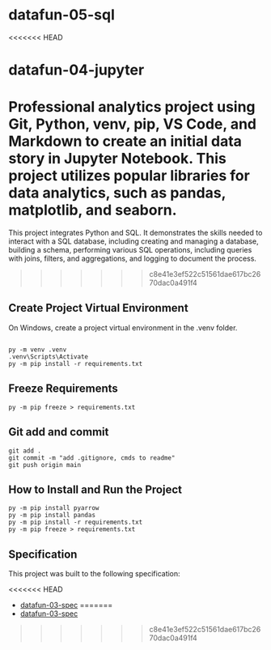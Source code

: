 # datafun-05-sql

<<<<<<< HEAD
# datafun-04-jupyter

Professional analytics project using Git, Python, venv, pip, VS Code, and Markdown to create an initial data story in Jupyter Notebook. This project utilizes popular libraries for data analytics, such as pandas, matplotlib, and seaborn.
=======
This project integrates Python and SQL. It demonstrates the skills needed to interact with a SQL database, including creating and managing a database, building a schema, performing various SQL operations, including queries with joins, filters, and aggregations, and logging to document the process. 
>>>>>>> c8e41e3ef522c51561dae617bc2670dac0a491f4

## Create Project Virtual Environment

On Windows, create a project virtual environment in the .venv folder. 

```shell

py -m venv .venv
.venv\Scripts\Activate
py -m pip install -r requirements.txt

```
## Freeze Requirements

```shell
py -m pip freeze > requirements.txt
```

## Git add and commit 

```shell
git add .
git commit -m "add .gitignore, cmds to readme"
git push origin main
```

## How to Install and Run the Project

```shell
py -m pip install pyarrow
py -m pip install pandas
py -m pip install -r requirements.txt
py -m pip freeze > requirements.txt
```

## Specification

This project was built to the following specification:

<<<<<<< HEAD
- [datafun-03-spec](https://github.com/denisecase/datafun-05-spec)
=======
- [datafun-03-spec](https://github.com/denisecase/datafun-05-spec)
>>>>>>> c8e41e3ef522c51561dae617bc2670dac0a491f4

